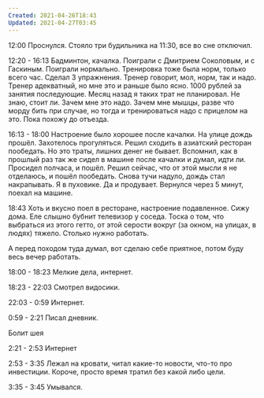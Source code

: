 ```yaml
---
Created: 2021-04-26T18:43
Updated: 2021-04-27T03:45
---
```

12:00 Проснулся. Стояло три будильника на 11:30, все во сне отключил.

12:20 - 16:13 Бадминтон, качалка. Поиграли с Дмитрием Соколовым, и с Гаскиным. Поиграли нормально. Тренировка тоже была норм, только всего час. Сделал 3 упражнения. Тренер говорит, мол, норм, так и надо. Тренер адекватный, но мне это и раньше было ясно. 1000 рублей за занятия последующие. Месяц назад я таких трат не планировал. Не знаю, стоит ли. Зачем мне это надо. Зачем мне мышцы, разве что морду бить при случае, но тогда и тренироваться надо с прицелом на это. Пока похожу до отъезда.

16:13 - 18:00 Настроение было хорошее после качалки. На улице дождь прошёл. Захотелось прогуляться. Решил сходить в азиатский ресторан пообедать. Но это траты, лишних денег не бывает. Вспомнил, как в прошлый раз так же сидел в машине после качалки и думал, идти ли. Просидел полчаса, и пошёл. Решил сейчас, что от этой мысли я не отделаюсь, и пошёл пообедать. Снова тучи надуло, дождь стал накрапывать. Я в пуховике. Да и продувает. Вернулся через 5 минут, поехал на машине.

18:43 Хоть и вкусно поел в ресторане, настроение подавленное. Сижу дома. Еле слышно бубнит телевизор у соседа. Тоска о том, что выбраться из этого гетто, от этой серости вокруг (за окном, на улицах, в людях) тяжело. Столько нужно работать.

А перед походом туда думал, вот сделаю себе приятное, потом буду весь вечер работать.

18:00 - 18:23 Мелкие дела, интернет.

18:23 - 22:03 Смотрел видосики.

22:03 - 0:59 Интернет.

0:59 - 2:21 Писал дневник.

Болит шея

2:21 - 2:53 Интернет

2:53 - 3:35 Лежал на кровати, читал какие-то новости, что-то про инвестиции. Короче, просто время тратил без какой либо цели.

3:35 - 3:45 Умывался.